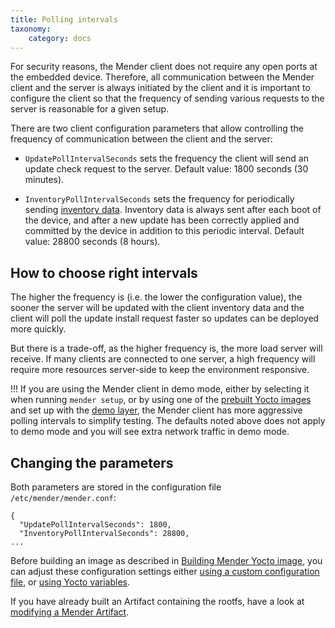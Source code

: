 ```yaml
---
title: Polling intervals
taxonomy:
    category: docs
---
```


For security reasons, the Mender client does not require any open ports at the embedded device.
Therefore, all communication between the Mender client and the server is always initiated by the client and
it is important to configure the client so that the frequency of sending various requests to the server is
reasonable for a given setup.

There are two client configuration parameters that allow controlling the frequency of communication between
the client and the server:

* `UpdatePollIntervalSeconds` sets the frequency the client will send an update check request to the server.
Default value: 1800 seconds (30 minutes).

* `InventoryPollIntervalSeconds` sets the frequency for periodically sending [inventory data](../../04.Inventory/docs.md).
Inventory data is always sent after each boot of the device, and after a new update has been
correctly applied and committed by the device in addition to this periodic interval.
Default value: 28800 seconds (8 hours).

## How to choose right intervals

The higher the frequency is (i.e. the lower the configuration value), the sooner the server will
be updated with the client inventory data and the client will poll the update install request faster
so updates can be deployed more quickly.

But there is a trade-off, as the higher frequency is, the more load server will receive.
If many clients are connected to one server, a high frequency
will require more resources server-side to keep the environment responsive.

!!! If you are using the Mender client in demo mode, either by selecting it when running `mender setup`, or by using one of the [prebuilt Yocto images](../../../08.Downloads/docs.md#disk-images) and set up with the [demo layer](../../../04.Artifacts/10.Yocto-project/01.Building/docs.md#adding-meta-mender-to-existing-yocto-project-environment), the Mender client has more aggressive polling intervals to simplify testing. The defaults noted above does not apply to demo mode and you will see extra network traffic in demo mode.


## Changing the parameters

Both parameters are stored in the configuration file `/etc/mender/mender.conf`:

```
{
  "UpdatePollIntervalSeconds": 1800,
  "InventoryPollIntervalSeconds": 28800,
...
```

Before building an image as described in [Building Mender Yocto
image](../../../04.Artifacts/10.Yocto-project/01.Building/docs.md), you can adjust these configuration settings
either [using a custom configuration file](..), or [using Yocto
variables](../../../04.Artifacts/10.Yocto-project/02.Image-configuration/docs.md#configuring-polling-intervals).

If you have already built an Artifact containing the rootfs, have a look at
[modifying a Mender Artifact](../../../06.Artifact-creation/03.Modify-an-Artifact/docs.md).

